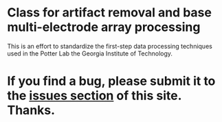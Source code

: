 # Class for artifact removal and base multi-electrode array processing #

This is an effort to standardize the first-step data processing techniques used in the Potter Lab the Georgia Institute of Technology.

# If you find a bug, please submit it to the [issues section](http://code.google.com/p/squeakyspk/issues/list) of this site. Thanks. #